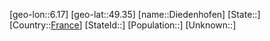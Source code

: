 ﻿---
location: [49.35,6.17]
type: City
tags:
- geo/City


SpocWebEntityId: 29782
isDeleted: false
confidential: public

---
[geo-lon::6.17]
[geo-lat::49.35]
[name::Diedenhofen]
[State::]
[Country::[France](geo/Continent/Europe/France.md)]
[StateId::]
[Population::]
[Unknown::]

